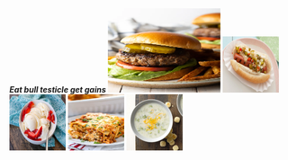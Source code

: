 <html>
 <head> <b> <i> Eat bull testicle get gains </B> </i>
 </head>
<img src="hamburgerecipe.jpeg" title="impossilbe burger filled with estrogen no go" width=200 height=150>
 <img src="hotdogrecipe.jpeg" title="Glizzy worth gobbeling" width=100 height=100>
<img src="icecreamrecipe.jpg" title="end your nice meal with some dessert hope you aint lacktoesimtalllawrence" width=100 height=100>
 <img src="lasagnarecipe.jpg" title="itsa me mr italy food i cookda meatball" width=100 height=100/>
      <img src="image.png" title="i forgot what this was i didnt lable it:(" width=100 height=100>
 <img src="cocktailrecipe.jpeg" title="Round on the house wash down the glizzy!" width=100 height=100 <a href="https://www.foodandwine.com/drinks/cocktail-recipes-2022/a>
